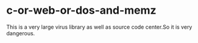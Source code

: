 # c-or-web-or-dos-and-memz
This is a very large virus library as well as source code center.So it is very dangerous.
